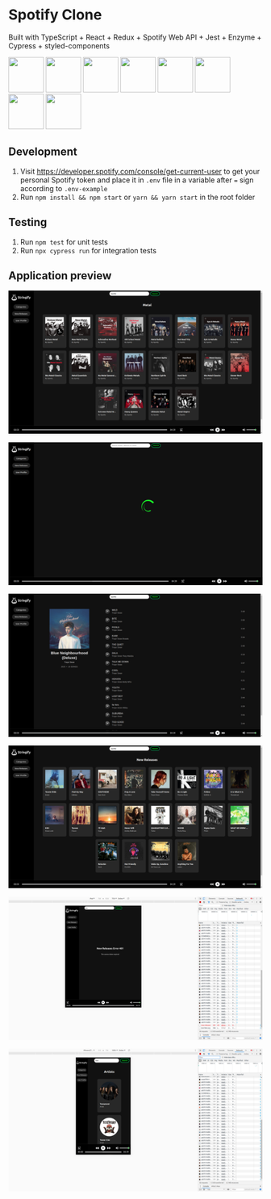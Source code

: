 # Spotify Clone

Built with TypeScript + React + Redux + Spotify Web API + Jest + Enzyme + Cypress + styled-components

<div>
<img src="https://hackr.io/tutorials/typescript/logo-typescript.svg?ver=1550646462" width="70" height="70">
<img src="https://jaki-jezyk-programowania.pl/img/react.png" width="70" height="70">
<img src="https://d2eip9sf3oo6c2.cloudfront.net/tags/images/000/000/386/square_256/redux.png" width="70" height="70">
<img src="https://upload.wikimedia.org/wikipedia/commons/thumb/1/19/Spotify_logo_without_text.svg/1200px-Spotify_logo_without_text.svg.png" width="70" height="70">
<img src="https://images.xenonstack.com/blog/Jest-For-Unit-Testing.png" width="70" height="70">
<img src="https://airbnb.io/img/projects/enzyme.png" width="70" height="70">
<img src="https://avatars2.githubusercontent.com/u/8908513?s=400&v=4" width="70" height="70">
<img src="https://www.styled-components.com/atom.png" width="70" height="70">
</div>

## Development

1. Visit https://developer.spotify.com/console/get-current-user to get your personal Spotify token and place it in `.env` file in a variable after `=` sign according to `.env-example`
2. Run `npm install && npm start` or `yarn && yarn start` in the root folder

## Testing

1. Run `npm test` for unit tests
2. Run `npx cypress run` for integration tests

## Application preview

![Alt text](public/preview/playlist.png?raw=true 'Playlist')

![Alt text](public/preview/loading.png?raw=true 'Loading')

![Alt text](public/preview/album.png?raw=true 'Album with tracks')

![Alt text](public/preview/new.png?raw=true 'New Releases')

![Alt text](public/preview/ipad-error.png?raw=true 'Error message')

![Alt text](public/preview/mobile.png?raw=true 'Mobile')
